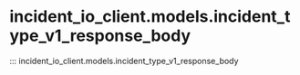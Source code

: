 # incident_io_client.models.incident_type_v1_response_body

::: incident_io_client.models.incident_type_v1_response_body